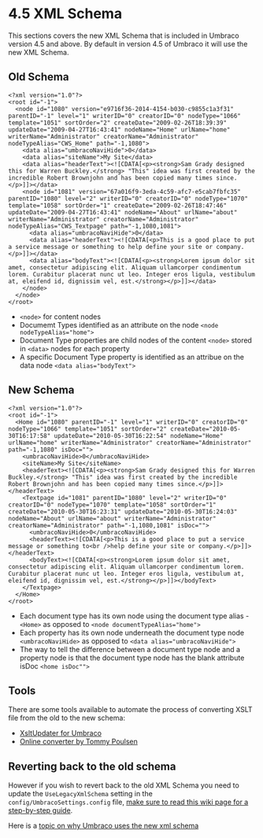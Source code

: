 # 4.5 XML Schema

This sections covers the new XML Schema that is included in Umbraco version 4.5 and above. By default in version 4.5 of Umbraco it will use the
new XML Schema.

## Old Schema

    <?xml version="1.0"?>
    <root id="-1">
      <node id="1080" version="e9716f36-2014-4154-b030-c9855c1a3f31" parentID="-1" level="1" writerID="0" creatorID="0" nodeType="1066" template="1051" sortOrder="2" createDate="2009-02-26T18:39:39" updateDate="2009-04-27T16:43:41" nodeName="Home" urlName="home" writerName="Administrator" creatorName="Administrator" nodeTypeAlias="CWS_Home" path="-1,1080">
        <data alias="umbracoNaviHide">0</data>
        <data alias="siteName">My Site</data>
        <data alias="headerText"><![CDATA[<p><strong>Sam Grady designed this for Warren Buckley.</strong> "This" idea was first created by the incredible Robert Brownjohn and has been copied many times since.</p>]]></data>
        <node id="1081" version="67a016f9-3eda-4c59-afc7-e5cab7fbfc35" parentID="1080" level="2" writerID="0" creatorID="0" nodeType="1070" template="1058" sortOrder="1" createDate="2009-02-26T18:47:46" updateDate="2009-04-27T16:43:41" nodeName="About" urlName="about" writerName="Administrator" creatorName="Administrator" nodeTypeAlias="CWS_Textpage" path="-1,1080,1081">
          <data alias="umbracoNaviHide">0</data>
          <data alias="headerText"><![CDATA[<p>This is a good place to put a service message or something to help define your site or company.</p>]]></data>
          <data alias="bodyText"><![CDATA[<p><strong>Lorem ipsum dolor sit amet, consectetur adipiscing elit. Aliquam ullamcorper condimentum lorem. Curabitur placerat nunc ut leo. Integer eros ligula, vestibulum at, eleifend id, dignissim vel, est.</strong></p>]]></data>
        </node>
      </node>
    </root>


-   ```<node>``` for content nodes
-   Documemt Types identified as an attribute on the node ```<node
    nodeTypeAlias="home">```
-   Document Type properties are child nodes of the content ```<node>```
    stored in ```<data>``` nodes for each property
-   A specific Document Type property is identified as an attribue on
    the data node ```<data alias="bodyText">```

## New Schema

    <?xml version="1.0"?>
    <root id="-1">
      <Home id="1080" parentID="-1" level="1" writerID="0" creatorID="0" nodeType="1066" template="1051" sortOrder="2" createDate="2010-05-30T16:17:58" updateDate="2010-05-30T16:22:54" nodeName="Home" urlName="home" writerName="Administrator" creatorName="Administrator" path="-1,1080" isDoc="">
        <umbracoNaviHide>0</umbracoNaviHide>
        <siteName>My Site</siteName>
        <headerText><![CDATA[<p><strong>Sam Grady designed this for Warren Buckley.</strong> "This" idea was first created by the incredible Robert Brownjohn and has been copied many times since.</p>]]></headerText>
        <Textpage id="1081" parentID="1080" level="2" writerID="0" creatorID="0" nodeType="1070" template="1058" sortOrder="1" createDate="2010-05-30T16:23:31" updateDate="2010-05-30T16:24:03" nodeName="About" urlName="about" writerName="Administrator" creatorName="Administrator" path="-1,1080,1081" isDoc="">
          <umbracoNaviHide>0</umbracoNaviHide>
          <headerText><![CDATA[<p>This is a good place to put a service message or something to<br />help define your site or company.</p>]]></headerText>
          <bodyText><![CDATA[<p><strong>Lorem ipsum dolor sit amet, consectetur adipiscing elit. Aliquam ullamcorper condimentum lorem. Curabitur placerat nunc ut leo. Integer eros ligula, vestibulum at, eleifend id, dignissim vel, est.</strong></p>]]></bodyText>
        </Textpage>
      </Home>
    </root>

-   Each document type has its own node using the document type alias -
    ```<Home>``` as opposed to ```<node documentTypeAlias="home">```
-   Each property has its own node underneath the document type node
    ```<umbracoNaviHide>``` as opposed to ```<data alias="umbracoNaviHide">```
-   The way to tell the difference between a document type node and a
    property node is that the document type node has the blank attribute
    isDoc ```<home isDoc"">```

## Tools

There are some tools available to automate the process of converting
XSLT file from the old to the new schema:

-   [XsltUpdater for
    Umbraco](/projects/developer-tools/xsltupdater-for-umbraco)
-   [Online converter by Tommy
    Poulsen](http://blackpoint.dk/umbraco-workbench/tools/convert-xml-schema-to-45-.aspx?p=2)

## Reverting back to the old schema

However if you wish to revert back to the old XML Schema you need to
update the ```UseLegacyXmlSchema``` setting in the
```config/UmbracoSettings.config``` file, [make sure to read this wiki
page for a step-by-step
guide](/wiki/reference/xslt/45-xml-schema/switching-between-old-and-new-schema).

Here is a [topic on why Umbraco uses the new xml schema](http://our.umbraco.org/forum/developers/xslt/9665-Why-a-new-XML-Schema)
